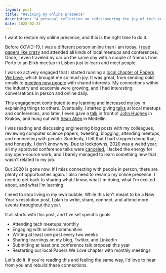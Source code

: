 ```yaml
---
layout: post
title: "Reviving my online presence"
description: "A personal reflection on rediscovering the joy of tech community engagement and making concrete commitments to rebuild online and offline presence."
date: 2025-02-25
---
```


I want to restore my online presence, and this is the right time to do it.

Before COVID-19, I was a different person online than I am today. I <a href="https://x.com/ordepdev/status/1139208525182320641">read papers like crazy</a> and attended all kinds of local meetups and conferences. Once, I even traveled by car on the same day with a couple of friends from Porto to an Elixir meetup in Lisbon just to learn and meet people.

I was so actively engaged that I started running a <a href="/posts/papers-we-love">local chapter of Papers We Love</a>, which brought me so much joy. It was great, from sending cold emails to <a href="https://x.com/old_sound/status/966435455695716353">meeting new people</a> with shared interests. My connections within the industry and academia were growing, and I had interesting conversations in person and online daily.

This engagement contributed to my learning and increased my joy in explaining things to others. Eventually, I started giving <a href="/talks">talks</a> at local meetups and conferences, and later, I even gave a <a href="https://www.youtube.com/watch?v=AEtXHTGEweg">talk</a> in front of <a href="https://www.lambdadays.org/lambdadays2019/john-hughes">John Hughes</a> in Kraków, and hung out with <a href="https://x.com/SeanTAllen">Sean Allen</a> in Medellín.

I was reading and discussing engineering blog posts with my colleagues, reviewing computer science papers, tweeting, blogging, attending meetups, and connecting with people. Suddenly, I felt that I had stopped doing that, and honestly, I don't know why. Due to lockdowns, 2020 was a weird year; all my approved conference talks were <a href="https://x.com/ordepdev/status/1237435589080866819">canceled</a>, I lacked the energy for any open-source work, and I barely managed to learn something new that wasn't related to my job.

But 2020 is gone now. If I miss connecting with people in person, there are plenty of opportunities again. I also need to revamp my online presence. I need to get back to sharing what I know, what I'm doing, what I'm excited about, and what I'm learning. 

I need to stop living in my own bubble. While this isn't meant to be a New Year's resolution post, I plan to write, share, connect, and attend more events throughout the year.

It all starts with this post, and I've set specific goals:

- Attending tech meetups monthly
- Engaging with online communities
- Writing at least one post every two weeks
- Sharing learnings on my blog, Twitter, and LinkedIn
- Submitting at least one conference talk proposal this year
- Restarting our local Papers We Love chapter with monthly meetings

Let's do it. If you're reading this and feeling the same way, I'd love to hear from you and rebuild these connections.
